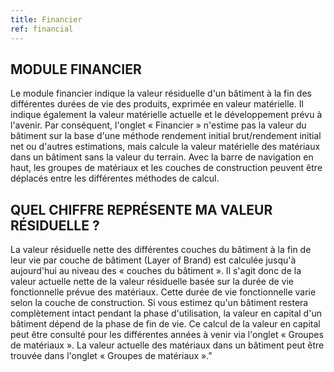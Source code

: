 ```yaml
---
title: Financier
ref: financial
---
```


## MODULE FINANCIER
Le module financier indique la valeur résiduelle d'un bâtiment à la fin des différentes durées de vie des produits, exprimée en valeur matérielle. Il indique également la valeur matérielle actuelle et le développement prévu à l'avenir. Par conséquent, l'onglet « Financier » n'estime pas la valeur du bâtiment sur la base d'une méthode rendement initial brut/rendement initial net ou d'autres estimations, mais calcule la valeur matérielle des matériaux dans un bâtiment sans la valeur du terrain. Avec la barre de navigation en haut, les groupes de matériaux et les couches de construction peuvent être déplacés entre les différentes méthodes de calcul.

## QUEL CHIFFRE REPRÉSENTE MA VALEUR RÉSIDUELLE ?
La valeur résiduelle nette des différentes couches du bâtiment à la fin de leur vie par couche de bâtiment (Layer of Brand) est calculée jusqu'à aujourd'hui au niveau des « couches du bâtiment ». Il s'agit donc de la valeur actuelle nette de la valeur résiduelle basée sur la durée de vie fonctionnelle prévue des matériaux. Cette durée de vie fonctionnelle varie selon la couche de construction. Si vous estimez qu'un bâtiment restera complètement intact pendant la phase d'utilisation, la valeur en capital d'un bâtiment dépend de la phase de fin de vie. Ce calcul de la valeur en capital peut être consulté pour les différentes années à venir via l'onglet « Groupes de matériaux ». La valeur actuelle des matériaux dans un bâtiment peut être trouvée dans l'onglet « Groupes de matériaux »."
